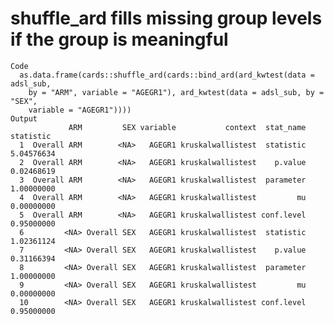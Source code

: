 # shuffle_ard fills missing group levels if the group is meaningful

    Code
      as.data.frame(cards::shuffle_ard(cards::bind_ard(ard_kwtest(data = adsl_sub,
        by = "ARM", variable = "AGEGR1"), ard_kwtest(data = adsl_sub, by = "SEX",
        variable = "AGEGR1"))))
    Output
                 ARM         SEX variable           context  stat_name  statistic
      1  Overall ARM        <NA>   AGEGR1 kruskalwallistest  statistic 5.04576634
      2  Overall ARM        <NA>   AGEGR1 kruskalwallistest    p.value 0.02468619
      3  Overall ARM        <NA>   AGEGR1 kruskalwallistest  parameter 1.00000000
      4  Overall ARM        <NA>   AGEGR1 kruskalwallistest         mu 0.00000000
      5  Overall ARM        <NA>   AGEGR1 kruskalwallistest conf.level 0.95000000
      6         <NA> Overall SEX   AGEGR1 kruskalwallistest  statistic 1.02361124
      7         <NA> Overall SEX   AGEGR1 kruskalwallistest    p.value 0.31166394
      8         <NA> Overall SEX   AGEGR1 kruskalwallistest  parameter 1.00000000
      9         <NA> Overall SEX   AGEGR1 kruskalwallistest         mu 0.00000000
      10        <NA> Overall SEX   AGEGR1 kruskalwallistest conf.level 0.95000000

